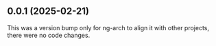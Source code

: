 ## 0.0.1 (2025-02-21)

This was a version bump only for ng-arch to align it with other projects, there were no code changes.
